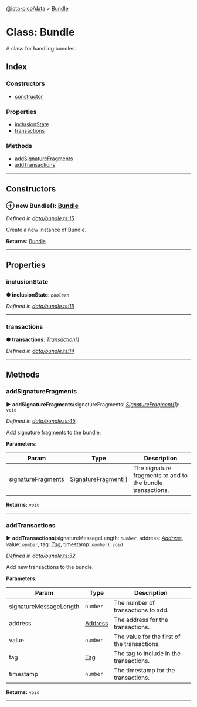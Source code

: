 [@iota-pico/data](../README.md) > [Bundle](../classes/bundle.md)



# Class: Bundle


A class for handling bundles.

## Index

### Constructors

* [constructor](bundle.md#constructor)


### Properties

* [inclusionState](bundle.md#inclusionstate)
* [transactions](bundle.md#transactions)


### Methods

* [addSignatureFragments](bundle.md#addsignaturefragments)
* [addTransactions](bundle.md#addtransactions)



---
## Constructors
<a id="constructor"></a>


### ⊕ **new Bundle**(): [Bundle](bundle.md)


*Defined in [data/bundle.ts:15](https://github.com/iotaeco/iota-pico-data/blob/6301507/src/data/bundle.ts#L15)*



Create a new instance of Bundle.




**Returns:** [Bundle](bundle.md)

---


## Properties
<a id="inclusionstate"></a>

###  inclusionState

**●  inclusionState**:  *`boolean`* 

*Defined in [data/bundle.ts:15](https://github.com/iotaeco/iota-pico-data/blob/6301507/src/data/bundle.ts#L15)*





___

<a id="transactions"></a>

###  transactions

**●  transactions**:  *[Transaction](transaction.md)[]* 

*Defined in [data/bundle.ts:14](https://github.com/iotaeco/iota-pico-data/blob/6301507/src/data/bundle.ts#L14)*





___


## Methods
<a id="addsignaturefragments"></a>

###  addSignatureFragments

► **addSignatureFragments**(signatureFragments: *[SignatureFragment](signaturefragment.md)[]*): `void`



*Defined in [data/bundle.ts:45](https://github.com/iotaeco/iota-pico-data/blob/6301507/src/data/bundle.ts#L45)*



Add signature fragments to the bundle.


**Parameters:**

| Param | Type | Description |
| ------ | ------ | ------ |
| signatureFragments | [SignatureFragment](signaturefragment.md)[]   |  The signature fragments to add to the bundle transactions. |





**Returns:** `void`





___

<a id="addtransactions"></a>

###  addTransactions

► **addTransactions**(signatureMessageLength: *`number`*, address: *[Address](address.md)*, value: *`number`*, tag: *[Tag](tag.md)*, timestamp: *`number`*): `void`



*Defined in [data/bundle.ts:32](https://github.com/iotaeco/iota-pico-data/blob/6301507/src/data/bundle.ts#L32)*



Add new transactions to the bundle.


**Parameters:**

| Param | Type | Description |
| ------ | ------ | ------ |
| signatureMessageLength | `number`   |  The number of transactions to add. |
| address | [Address](address.md)   |  The address for the transactions. |
| value | `number`   |  The value for the first of the transactions. |
| tag | [Tag](tag.md)   |  The tag to include in the transactions. |
| timestamp | `number`   |  The timestamp for the transactions. |





**Returns:** `void`





___



